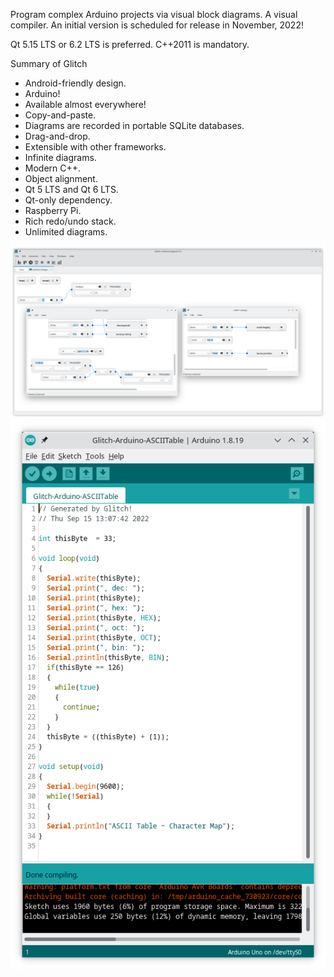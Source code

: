 Program complex Arduino projects via visual block diagrams. A visual compiler.
An initial version is scheduled for release in November, 2022!

Qt 5.15 LTS or 6.2 LTS is preferred. C++2011 is mandatory.

Summary of Glitch

<ul>
<li>Android-friendly design.</li>
<li>Arduino!</li>
<li>Available almost everywhere!</li>
<li>Copy-and-paste.</li>
<li>Diagrams are recorded in portable SQLite databases.</li>
<li>Drag-and-drop.</li>
<li>Extensible with other frameworks.</li>
<li>Infinite diagrams.</li>
<li>Modern C++.</li>
<li>Object alignment.</li>
<li>Qt 5 LTS and Qt 6 LTS.</li>
<li>Qt-only dependency.</li>
<li>Raspberry Pi.</li>
<li>Rich redo/undo stack.</li>
<li>Unlimited diagrams.</li>
</ul>

![alt text](https://raw.githubusercontent.com/textbrowser/glitch/master/Images/glitch-1.png)
![alt text](https://raw.githubusercontent.com/textbrowser/glitch/master/Images/glitch-2.png)
